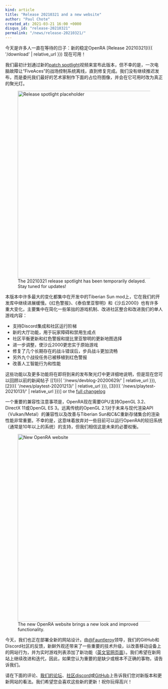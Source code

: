 ```yaml
---
kind: article
title: "Release 20210321 and a new website"
author: "Paul Chote"
created_at: 2021-03-21 16:00 +0000
disqus_id: "release-20210321"
permalink: "/news/release-20210321/"
---
```


今天是许多人一直在等待的日子：新的稳定OpenRA [Release 20210321]({{ '/download' | relative_url }}) 现在可用！

我们最初计划通过新的<a href="https://www.youtube.com/playlist?list=PLwJbJ_UtmkDaL4cClS2QYd3uXueES4KEq">patch spotlight</a>视频来宣布此版本，但不幸的是，一次电脑故障让“FiveAces”的战场控制系统离线，直到修复完成。我们没有继续推迟发布，而是委托我们最好的艺术家制作下面的占位符图像，并会在它可用时改为真正的聚光灯。

<figure>
  <img src="{{ '/images/news/20210321-spotlight-soon.jpg' | relative_url }}" style="width: 600px" alt="Release spotlight placeholder" />
  <figcaption>The 20210321 release spotlight has been temporarily delayed. Stay tuned for updates!</figcaption>
</figure>

本版本中许多最大的变化都集中在开发中的Tiberian Sun mod上，它在我们的开发库中继续进展缓慢。《红色警报》、《泰伯里亚黎明》和《沙丘2000》也有许多重大变化，主要集中在简化一些笨拙的游戏机制、改进社区整合和改进我们的单人游戏内容：

 * 支持Discord集成和社区运行阶梯
 * 新的大厅功能，用于玩家障碍和禁用生成点
 * 社区平衡更新和红色警报和提比里亚黎明的更新地图选择
 * 进一步调整，使沙丘2000更忠实于原始游戏
 * 修复了几个长期存在的战斗错误后，步兵战斗更加流畅
 * 另外九个战役任务已被移植到红色警报
 * 改善人工智能行为和性能

这些功能以及更多功能将在即将到来的发布聚光灯中更详细地说明，但是现在您可以回顾以前的新闻帖子 [[1]({{ '/news/devblog-20200629/' | relative_url }}), [2]({{ '/news/playtest-20201213/' | relative_url }}), [3]({{ '/news/playtest-20210131/' | relative_url }})] or the [full changelog](https://github.com/OpenRA/OpenRA/wiki/Changelog/79cc9e906649e1043e24e1f77a275e3b689d0d44) 

一个重要的兼容性注意事项是，OpenRA现在需要GPU支持OpenGL 3.2、DirectX 11或OpenGL ES 3。远离传统的OpenGL 2.1对于未来与现代渲染API（Vulkan/Metal）的兼容性以及改善与Tiberian Sun和C&amp;C重新存储集合的渲染性能非常重要。不幸的是，这意味着放弃对一些目前可以运行OpenRA的较旧系统（通常是10年以上的系统）的支持，但我们相信这是未来的必要权衡。

<figure>
  <img src="{{ '/images/news/20210321-website.png' | relative_url }}" style="width: 600px" alt="New OpenRA website" />
  <figcaption>The new OpenRA website brings a new look and improved functionality.</figcaption>
</figure>

今天，我们也正在部署全新的网站设计。由<a href="https://github.com/Fauntleroy">@Fauntleroy</a>领导，我们的GitHub和Discord社区的反馈，新鲜外观还带来了一些重要的技术升级，以改善移动设备上的网站行为，并为实时游戏列表添加了新功能（[英文官网页面](https://www.openra.net/games/)）。我们希望在新网站上继续改进和迭代，因此，如果您认为重要的是缺少或根本不正确的事物，请告诉我们。

请在下面的评论、[我们的论坛](https://forum.openra.net)、[社区discord](https://discord.openra.net)或[GitHub](https://github.com/OpenRA/OpenRA/issues)上告诉我们您对新版本和更新网站的看法。我们希望您会喜欢这些新的更新！祝你玩得高兴！

